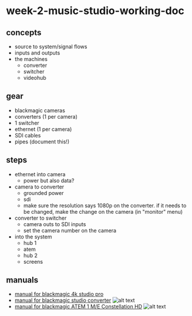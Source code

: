 # week-2-music-studio-working-doc

## concepts
* source to system/signal flows
* inputs and outputs
* the machines
    * converter
    * switcher
    * videohub

## gear
* blackmagic cameras
* converters (1 per camera)
* 1 switcher
* ethernet (1 per camera)
* SDI cables
* pipes (document this!)

## steps
* ethernet into camera
    * power but also data?
* camera to converter
    * grounded power
    * sdi
    * make sure the resolution says 1080p on the converter. if it needs to be changed, make the change on the camera (in "monitor" menu)
* converter to switcher
    * camera outs to SDI inputs
    * set the camera number on the camera
* into the system
    * hub 1
    * atem
    * hub 2
    * screens


## manuals
* [manual for blackmagic 4k studio pro](https://documents.blackmagicdesign.com/UserManuals/BlackmagicStudioCameraManual.pdf)
* [manual for blackmagic studio converter](https://www.lensrentals.com/product-assets/f3667337-1335-4515-b5d9-c4f8d2a5db3b/StudioMonitor.pdf)
![alt text](https://files.slack.com/files-pri/T0HTW3H0V-F059LHBP05N/screenshot_2023-05-22_at_11.46.05_am.png?pub_secret=813c254bf1)
* [manual for blackmagic ATEM 1 M/E Constellation HD](https://documents.blackmagicdesign.com/UserManuals/ATEM_Constellation_HD_Switchers_Manual.pdf?_v=1658300401000)
![alt text](https://files.slack.com/files-pri/T0HTW3H0V-F058TTJ50N9/screenshot_2023-05-22_at_11.44.47_am.png?pub_secret=34ae0dd976)